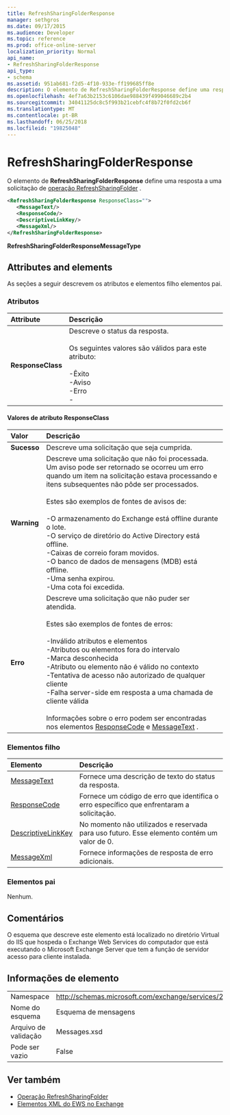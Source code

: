 ```yaml
---
title: RefreshSharingFolderResponse
manager: sethgros
ms.date: 09/17/2015
ms.audience: Developer
ms.topic: reference
ms.prod: office-online-server
localization_priority: Normal
api_name:
- RefreshSharingFolderResponse
api_type:
- schema
ms.assetid: 951ab681-f2d5-4f10-933e-ff199685ff8e
description: O elemento de RefreshSharingFolderResponse define uma resposta a uma solicitação de operação RefreshSharingFolder.
ms.openlocfilehash: 4ef7a63b2153c6106dae988439f499046689c2b4
ms.sourcegitcommit: 34041125dc8c5f993b21cebfc4f8b72f0fd2cb6f
ms.translationtype: MT
ms.contentlocale: pt-BR
ms.lasthandoff: 06/25/2018
ms.locfileid: "19825048"
---
```

# <a name="refreshsharingfolderresponse"></a>RefreshSharingFolderResponse

O elemento de **RefreshSharingFolderResponse** define uma resposta a uma solicitação de [operação RefreshSharingFolder](refreshsharingfolder-operation.md) . 
  
```xml
<RefreshSharingFolderResponse ResponseClass="">
   <MessageText/>
   <ResponseCode/>
   <DescriptiveLinkKey/>
   <MessageXml/>
</RefreshSharingFolderResponse>
```

 **RefreshSharingFolderResponseMessageType**
## <a name="attributes-and-elements"></a>Attributes and elements

As seções a seguir descrevem os atributos e elementos filho elementos pai.
  
### <a name="attributes"></a>Atributos

|**Attribute**|**Descrição**|
|:-----|:-----|
|**ResponseClass** <br/> | Descreve o status da resposta. <br/><br/>Os seguintes valores são válidos para este atributo:  <br/><br/>-Êxito  <br/>-Aviso  <br/>-Erro  <br/>- |
   
#### <a name="responseclass-attribute-values"></a>Valores de atributo ResponseClass

|**Valor**|**Descrição**|
|:-----|:-----|
|**Sucesso** <br/> |Descreve uma solicitação que seja cumprida.  <br/> |
|**Warning** <br/> | Descreve uma solicitação que não foi processada. Um aviso pode ser retornado se ocorreu um erro quando um item na solicitação estava processando e itens subsequentes não pôde ser processados. <br/><br/>Estes são exemplos de fontes de avisos de: <br/> <br/>-O armazenamento do Exchange está offline durante o lote.  <br/>-O serviço de diretório do Active Directory está offline.  <br/>-Caixas de correio foram movidos.  <br/>-O banco de dados de mensagens (MDB) está offline.  <br/>-Uma senha expirou.  <br/>-Uma cota foi excedida.  <br/> |
|**Erro** <br/> | Descreve uma solicitação que não puder ser atendida.<br/><br/> Estes são exemplos de fontes de erros:  <br/><br/>-Inválido atributos e elementos  <br/>-Atributos ou elementos fora do intervalo  <br/>-Marca desconhecida  <br/>-Atributo ou elemento não é válido no contexto  <br/>-Tentativa de acesso não autorizado de qualquer cliente  <br/>-Falha server-side em resposta a uma chamada de cliente válida  <br/>  <br/>Informações sobre o erro podem ser encontradas nos elementos [ResponseCode](responsecode.md) e [MessageText](messagetext.md) .  <br/> |
   
### <a name="child-elements"></a>Elementos filho

|**Elemento**|**Descrição**|
|:-----|:-----|
|[MessageText](messagetext.md) <br/> |Fornece uma descrição de texto do status da resposta.  <br/> |
|[ResponseCode](responsecode.md) <br/> |Fornece um código de erro que identifica o erro específico que enfrentaram a solicitação.  <br/> |
|[DescriptiveLinkKey](descriptivelinkkey.md) <br/> |No momento não utilizados e reservada para uso futuro. Esse elemento contém um valor de 0.  <br/> |
|[MessageXml](messagexml.md) <br/> |Fornece informações de resposta de erro adicionais.  <br/> |
   
### <a name="parent-elements"></a>Elementos pai

Nenhum.
  
## <a name="remarks"></a>Comentários

O esquema que descreve este elemento está localizado no diretório Virtual do IIS que hospeda o Exchange Web Services do computador que está executando o Microsoft Exchange Server que tem a função de servidor acesso para cliente instalada.
  
## <a name="element-information"></a>Informações de elemento

|||
|:-----|:-----|
|Namespace  <br/> |http://schemas.microsoft.com/exchange/services/2006/messages  <br/> |
|Nome do esquema  <br/> |Esquema de mensagens  <br/> |
|Arquivo de validação  <br/> |Messages.xsd  <br/> |
|Pode ser vazio  <br/> |False  <br/> |
   
## <a name="see-also"></a>Ver também

- [Operação RefreshSharingFolder](refreshsharingfolder-operation.md)
- [Elementos XML do EWS no Exchange](ews-xml-elements-in-exchange.md)

